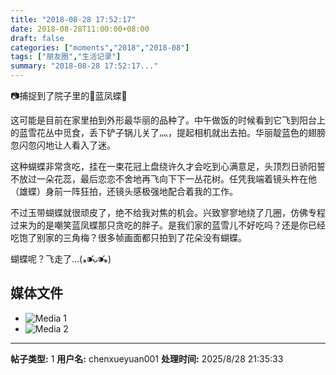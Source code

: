 ```yaml
---
title: "2018-08-28 17:52:17"
date: 2018-08-28T11:00:00+08:00
draft: false
categories: ["moments","2018","2018-08"]
tags: ["朋友圈","生活记录"]
summary: "2018-08-28 17:52:17..."
---
```


📷捕捉到了院子里的🦋蓝凤蝶🦋

这可能是目前在家里拍到外形最华丽的品种了。中午做饭的时候看到它飞到阳台上的蓝雪花丛中觅食，丢下铲子锅儿关了灬，提起相机就出去拍。华丽靛蓝色的翅膀忽闪忽闪地让人看入了迷。

这种蝴蝶非常贪吃，挂在一束花冠上盘绕许久才会吃到心满意足，头顶烈日骄阳誓不放过一朵花蕊，最后恋恋不舍地再飞向下下一丛花树。任凭我端着镜头杵在他（雄蝶）身前一阵狂拍，还镜头感极强地配合着我的工作。

不过玉带蝴蝶就很顽皮了，绝不给我对焦的机会。兴致寥寥地绕了几圈，仿佛专程过来为的是嘲笑蓝凤蝶那只贪吃的胖子。是我们家的蓝雪儿不好吃吗？还是你已经吃饱了别家的三角梅？很多帧画面都只拍到了花朵没有蝴蝶。

蝴蝶呢？飞走了…(⁎⁍̴̛ᴗ⁍̴̛⁎)

## 媒体文件

- ![Media 1](/Moments/photos/2018-08-28/201808281752170.jpg)
- ![Media 2](/Moments/photos/2018-08-28/201808281752171.jpg)

---

**帖子类型:** 1
**用户名:** chenxueyuan001
**处理时间:** 2025/8/28 21:35:33